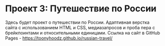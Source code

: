 # Проект 3: Путешествие по России
Здесь будет проект о путешествии по России.
 Адаптивная верстка сайта с использованием HTML и CSS, медиазапросов и проба пера с брейкпоинтами и относительными единицами.
  Ссылка на сайт в GitHub Pages -  https://toonyhoodz.github.io/russian-travel/


